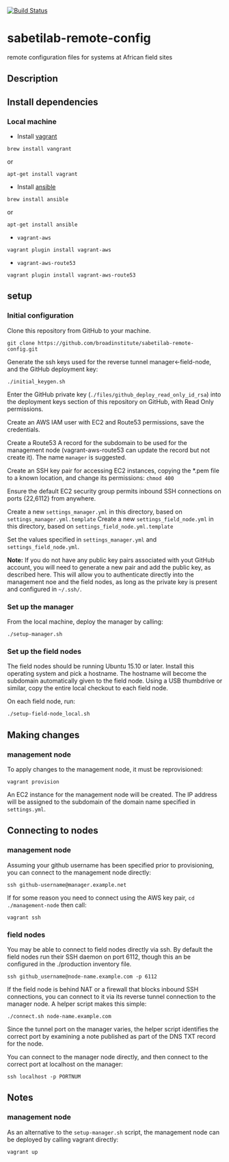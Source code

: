 [![Build Status](https://travis-ci.com/broadinstitute/sabetilab-remote-config.svg?token=MpDq9eJxuo1jZsXqvFHq&branch=master)](https://travis-ci.org/broadinstitute/sabetilab-remote-config)

# sabetilab-remote-config
remote configuration files for systems at African field sites

## Description

## Install dependencies

### Local machine

* Install [vagrant](https://www.vagrantup.com/)

`brew install vangrant`

or

`apt-get install vagrant`

* Install [ansible](http://www.ansible.com/)

`brew install ansible`

or

`apt-get install ansible`

* `vagrant-aws`

`vagrant plugin install vagrant-aws`

* `vagrant-aws-route53`

`vagrant plugin install vagrant-aws-route53`

## setup

### Initial configuration

Clone this repository from GitHub to your machine.

`git clone https://github.com/broadinstitute/sabetilab-remote-config.git`

Generate the ssh keys used for the reverse tunnel manager<-field-node, and the GitHub deployment key:

`./initial_keygen.sh`

Enter the GitHub private key (`./files/github_deploy_read_only_id_rsa`) into the deployment keys section of this repository on GitHub, with Read Only permissions.

Create an AWS IAM user with EC2 and Route53 permissions, save the credentials.

Create a Route53 A record for the subdomain to be used for the management node (vagrant-aws-route53 can update the record but not create it).  The name `manager` is suggested.

Create an SSH key pair for accessing EC2 instances, copying the *.pem file to a known location, and change its permissions: `chmod 400`

Ensure the default EC2 security group permits inbound SSH connections on ports {22,6112} from anywhere.

Create a new `settings_manager.yml` in this directory, based on `settings_manager.yml.template`
Create a new `settings_field_node.yml` in this directory, based on `settings_field_node.yml.template`

Set the values specified in `settings_manager.yml` and `settings_field_node.yml`.

**Note:** If you do not have any public key pairs associated with yout GitHub account, you will need to generate a new pair and add the public key, as described here. This will allow you to authenticate directly into the management noe and the field nodes, as long as the private key is present and configured in `~/.ssh/`.

### Set up the manager

From the local machine, deploy the manager by calling:

`./setup-manager.sh`

### Set up the field nodes

The field nodes should be running Ubuntu 15.10 or later. Install this operating system and pick a hostname. The hostname will become the subdomain automatically given to the field node.
Using a USB thumbdrive or similar, copy the entire local checkout to each field node.
 
On each field node, run:

`./setup-field-node_local.sh`

## Making changes

### management node

To apply changes to the management node, it must be reprovisioned:

`vagrant provision`

An EC2 instance for the management node will be created. The IP address will be assigned to the subdomain of the domain name specified in `settings.yml`.

## Connecting to nodes

### management node

Assuming your github username has been specified prior to provisioning, you can connect to the management node directly:

`ssh github-username@manager.example.net`

If for some reason you need to connect using the AWS key pair, `cd ./management-node` then call:

`vagrant ssh`

### field nodes

You may be able to connect to field nodes directly via ssh. By default the field nodes run their SSH daemon on port 6112, though this an be configured in the ./production inventory file.

`ssh github_username@node-name.example.com -p 6112`

If the field node is behind NAT or a firewall that blocks inbound SSH connections, you can connect to it via its reverse tunnel connection to the manager node. A helper script makes this simple:

`./connect.sh node-name.example.com`

Since the tunnel port on the manager varies, the helper script identifies the correct port by examining a note published as part of the DNS TXT record for the node.

You can connect to the manager node directly, and then connect to the correct port at localhost on the manager:

`ssh localhost -p PORTNUM`

## Notes

### management node

As an alternative to the `setup-manager.sh` script, the management node can be deployed by calling vagrant directly:

`vagrant up`
